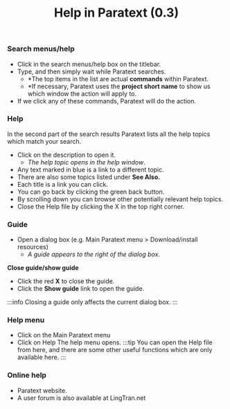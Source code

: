 ﻿---
title:  Help in Paratext (0.3)
---
### Search menus/help

-  Click in the search menus/help box on the titlebar.
-  Type, and then simply wait while Paratext searches.
    -  *The top items in the list are actual **commands** within Paratext.
    -  *If necessary, Paratext uses the **project short name** to show us which window the action will apply to.
-  If we click any of these commands, Paratext will do the action.

### Help

In the second part of the search results Paratext lists all the help topics which match your search.

-  Click on the description to open it.
    -  *The help topic opens in the help window*.
-  Any text marked in blue is a link to a different topic.
-  There are also some topics listed under **See Also.**
-  Each title is a link you can click.
-  You can go back by clicking the green back button.
-  By scrolling down you can browse other potentially relevant help topics.
-  Close the Help file by clicking the X in the top right corner.

### Guide

- Open a dialog box (e.g. Main Paratext menu \> Download/install resources)
    - *A guide appears to the right of the dialog box*.

**Close guide/show guide**

-  Click the red **X** to close the guide.
-  Click the **Show guide** link to open the guide.

:::info
Closing a guide only affects the current dialog box.
:::
### Help menu

-  Click on the Main Paratext menu
-  Click on Help
    The help menu opens.
:::tip
You can open the Help file from here, and there are some other useful functions which are only available here.
:::
### Online help

-  Paratext website.
-  A user forum is also available at LingTran.net
